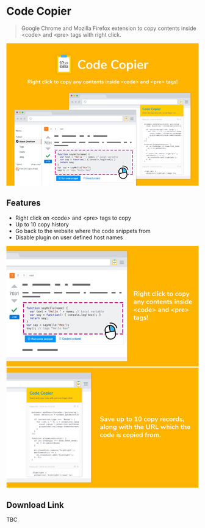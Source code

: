 # Code Copier #
> Google Chrome and Mozilla Firefox extension to copy contents inside &lt;code&gt; and &lt;pre&gt; tags with right click.

![Screen Preview](https://github.com/icelam/code-copier/raw/master/resources/chrome-promo/large.png)

## Features ##
* Right click on &lt;code&gt; and &lt;pre&gt; tags to copy
* Up to 10 copy history
* Go back to the website where the code snippets from
* Disable plugin on user defined host names

![Screen Preview](https://github.com/icelam/code-copier/raw/master/resources/chrome-promo/screenshot-1.png)
![Screen Preview](https://github.com/icelam/code-copier/raw/master/resources/chrome-promo/screenshot-2.png)

## Download Link ##
TBC
